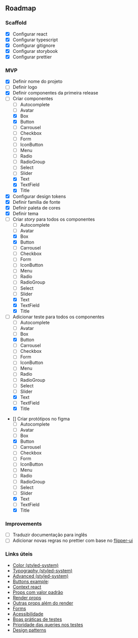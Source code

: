 ## Roadmap

### Scaffold
- [x] Configurar react
- [x] Configurar typescript
- [x] Configurar gitignore
- [x] Configurar storybook
- [x] Configurar prettier

### MVP
- [x] Definir nome do projeto
- [ ] Definir logo
- [x] Definir componentes da primeira release
- [ ] Criar componentes
    - [ ] Autocomplete
    - [ ] Avatar
    - [x] Box
    - [x] Button
    - [ ] Carrousel
    - [ ] Checkbox
    - [ ] Form
    - [ ] IconButton
    - [ ] Menu
    - [ ] Radio
    - [ ] RadioGroup
    - [ ] Select
    - [ ] Slider
    - [x] Text
    - [x] TextField
    - [x] Title
- [x] Configurar design tokens
- [x] Definir família de fonte
- [x] Definir paleta de cores
- [x] Definir tema
- [ ] Criar _story_ para todos os componentes
    - [ ] Autocomplete
    - [ ] Avatar
    - [x] Box
    - [x] Button
    - [ ] Carrousel
    - [ ] Checkbox
    - [ ] Form
    - [ ] IconButton
    - [ ] Menu
    - [ ] Radio
    - [ ] RadioGroup
    - [ ] Select
    - [ ] Slider
    - [x] Text
    - [x] TextField
    - [x] Title
- [ ] Adicionar teste para todos os componentes
    - [ ] Autocomplete
    - [ ] Avatar
    - [ ] Box
    - [x] Button
    - [ ] Carrousel
    - [ ] Checkbox
    - [ ] Form
    - [ ] IconButton
    - [ ] Menu
    - [ ] Radio
    - [ ] RadioGroup
    - [ ] Select
    - [ ] Slider
    - [x] Text
    - [ ] TextField
    - [x] Title
- [] Criar protótipos no figma
    - [ ] Autocomplete
    - [ ] Avatar
    - [ ] Box
    - [x] Button
    - [ ] Carrousel
    - [ ] Checkbox
    - [ ] Form
    - [ ] IconButton
    - [ ] Menu
    - [ ] Radio
    - [ ] RadioGroup
    - [ ] Select
    - [ ] Slider
    - [x] Text
    - [ ] TextField
    - [x] Title

### Improvements
- [ ] Traduzir documentação para inglês
- [ ] Adicionar novas regras no prettier com base no [flipper-ui](https://github.com/nginformatica/flipper-ui/blob/master/.eslintrc.json)

### Links úteis
- [Color (styled-system)](https://styled-system.com/table/#color)
- [Typography (styled-system)](https://styled-system.com/table/#typography)
- [Advanced (styled-system)](https://styled-components.com/docs/advanced)
- [Buttons example](https://material-ui.com/components/buttons/):
- [Context react](https://pt-br.reactjs.org/docs/context.html#when-to-use-context)
- [Props com valor padrão](https://pt-br.reactjs.org/docs/jsx-in-depth.html#props-default-to-true)
- [Render props](https://pt-br.reactjs.org/docs/render-props.html)
- [Outras props além do render](https://pt-br.reactjs.org/docs/render-props.html#using-props-other-than-render)
- [Forms](https://pt-br.reactjs.org/docs/forms.html)
- [Acessibilidade](https://pt-br.reactjs.org/docs/accessibility.html#labeling)
- [Boas práticas de testes](https://willianjusten.com.br/erros-comuns-com-o-react-testing-library)
- [Prioridade das queries nos testes](https://testing-library.com/docs/queries/about/#priority)
- [Design patterns](https://refactoring.guru/pt-br/design-patterns)
